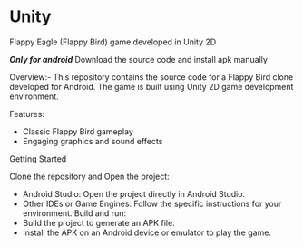 # Unity
Flappy Eagle (Flappy Bird) game developed in Unity 2D

***Only for android***
Download the source code and install apk manually

Overview:-
This repository contains the source code for a Flappy Bird clone developed for Android. The game is built using Unity 2D game development environment.

Features:

- Classic Flappy Bird gameplay
- Engaging graphics and sound effects

Getting Started

Clone the repository and Open the project:
- Android Studio: Open the project directly in Android Studio.
- Other IDEs or Game Engines: Follow the specific instructions for your environment.
Build and run:
- Build the project to generate an APK file.
- Install the APK on an Android device or emulator to play the game.
